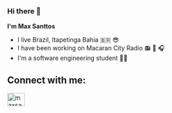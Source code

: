 ### Hi there 👋

**I'm Max Santtos**

* I live Brazil, Itapetinga Bahia :brazil: :sunglasses:
* I have been working on Macaran City Radio :radio: :microphone: :headphones:
* I'm a software engineering student :man_technologist: 
## Connect with me:
<a href=https://www.linkedin.com/in/maxsuelsanttos/ target="_blank">
<img align="center" alt="maxsanttos-linkedin" height="30" width="40" src="devicon-linkedin-plain colored" style="max-width:100%;">
</a>

<!--
**maxsanttos/maxsanttos** is a ✨ _special_ ✨ repository because its `README.md` (this file) appears on your GitHub profile.


